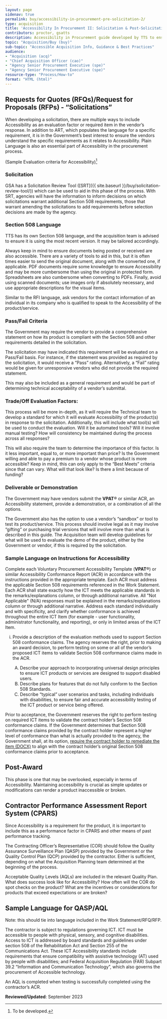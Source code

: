 ```yaml
---
layout: page
sidenav: true
permalink: buy/accessibility-in-procurement-pre-solicitation-2/
type: acquisition
title: 'Accessibility In Procurement II: Solicitation & Post-Solicitation'
contributors: proctor, gsatts
description: Accessibility in Procurement guide developed by TTS to ensure accessibility considerations are taken into account when purchasing ICT; including solicitation and post-soliciation activities. 
topic: "Acquisition/Buy (buy)"
sub-topic: "Accessible Acquisition Info, Guidance & Best Practices"
audience:
- "Acquisition (acq)"
- "Chief Acquisition Officer (cao)"
- "Agency Senior Procurement Executive (spe)"
- "Agency Senior Procurement Executive (spe)"
resource-type: "Process/How-to"
format: "HTML (html)"
---
```


## Requests for Quotes (RFQs)/Request for Proposals (RFPs) - “Solicitations”
When developing a solicitation, there are multiple ways to include Accessibility as an evaluation factor or required item in the vendor’s response. In addition to ART, which populates the language for a specific requirement, it is in the Government’s best interest to ensure the vendors understand the specific requirements as it relates to Accessibility. Plain Language is also an essential part of Accessibility in the procurement process.
 
(Sample Evaluation criteria for Accessibility)[^1]

### Solicitation
GSA has a Solicitation Review Tool ([SRT]({{ site.baseurl }}/buy/solicitation-review-tool/)) which can be used to aid in this phase of the process. With SRT, agencies will have the information to inform decisions on which solicitations warrant additional Section 508 requirements, those that warrant amending the solicitations to add requirements before selection decisions are made by the agency.

### Section 508 Language
TTS has its own Section 508 language, and the acquisition team is advised to ensure it is using the most recent version. It may be tailored accordingly. 

Always keep in mind to ensure documents being posted or received are also accessible. There are a variety of tools to aid in this, but it is often times easier to send the original document, along with the converted one, if applicable. PDF documents require some knowledge to ensure Accessibility and may be more cumbersome than using the original in protected form. Spreadsheets are also cumbersome when converting to PDFs. Finally, avoid using scanned documents; use images only if absolutely necessary, and use appropriate descriptions for the visual items.

Similar to the RFI language, ask vendors for the contact information of an individual in its company who is qualified to speak to the Accessibility of the product/service.

### Pass/Fail Criteria
The Government may require the vendor to provide a comprehensive statement on how its product is compliant with the Section 508 and other requirements detailed in the solicitation. 

The solicitation may have indicated this requirement will be evaluated on a Pass/Fail basis. For instance, if the statement was provided as required by the solicitation, it would receive a “Pass” rating. Alternatively, a “Fail” rating would be given for unresponsive vendors who did not provide the required statement. 

This may also be included as a general requirement and would be part of determining technical acceptability of a vendor’s submittal.

### Trade/Off Evaluation Factors:
This process will be more in-depth, as it will require the Technical team to develop a standard for which it will evaluate Accessibility of the product(s) in response to the solicitation. Additionally, this will include what tool(s) will be used to conduct the evaluation. Will it be automated tools? Will it involve manual testing? How will consistency be maintained during the process across all responses?

This will also require the team to determine the importance of this factor. Is it less important, equal to, or more important than price? Is the Government willing and able to pay a premium to a vendor whose product is more accessible? Keep in mind, this can only apply to the “Best Meets” criteria since that can vary. What will that look like? Is there a limit because of funding?

### Deliverable or Demonstration
The Government may have vendors submit the **VPAT**® or similar ACR, an Accessibility statement, provide a demonstration, or a combination of all the options.

The Government also has the option to use a vendor’s “sandbox” or tool to test its product/service. This process should involve legal as it may involve “gifting” or purchasing trial versions that will involve more than what is described in this guide. The Acquisition team will develop guidelines for what will be used to evaluate the demo of the product, either by the Government or vendor, if this is required by the solicitation.

### Sample Language on Instructions for Accessibility 
Complete each Voluntary Procurement Accessibility Template (**VPAT**®) or similar Accessibility Conformance Report (ACR) in accordance with the instructions provided in the appropriate template. Each ACR must address the applicable Section 508 requirements referenced in the Work Statement. Each ACR shall state exactly how the ICT meets the applicable standards in the remarks/explanations column, or through additional narrative. All "Not Applicable" (N/A) responses must be explained in the remarks/explanations column or through additional narrative. Address each standard individually and with specificity, and clarify whether conformance is achieved throughout the entire ICT Item (for example - user functionality, administrator functionality, and reporting), or only in limited areas of the ICT
Item.

<ol type="i">
    <li>Provide a description of the evaluation methods used to support Section 508 conformance claims. The agency reserves the right, prior to making an award decision, to perform testing on some or all of the vendor’s proposed ICT items to validate Section 508 conformance claims made in the ACR.</li>
        <ol type="A">
        <li> Describe your approach to incorporating universal design principles to ensure ICT products or services are designed to support disabled users.</li>
        <li> Describe plans for features that do not fully conform to the Section 508 Standards.</li>
        <li> Describe “typical” user scenarios and tasks, including individuals with disabilities, to ensure fair and accurate accessibility testing of the ICT product or service being offered.</li>
        </ol>
</ol>

Prior to acceptance, the Government reserves the right to perform testing on required ICT items to validate the contract holder’s Section 508 conformance claims. If the Government determines that Section 508 conformance claims provided by the contract holder represent a higher level of conformance than what is actually provided to the agency, the Government shall, at its option, <a href="https://nitaac.nih.gov/sites/default/files/2021-08/instructions-and-evaluations-code-development-far16.5-20210506-508-compliant-0.docx" target="_blank" class="usa-link--external">require the contract holder to remediate the item (DOCX)</a> to align with the contract holder’s original Section 508 conformance claims prior to acceptance.

## Post-Award
This phase is one that may be overlooked, especially in terms of Accessibility. Maintaining accessibility is crucial as simple updates or modifications can render a product inaccessible or broken.

## Contractor Performance Assessment Report System (CPARS)
Since Accessibility is a requirement for the product, it is important to include this as a performance factor in CPARS and other means of past performance tracking.

The Contracting Officer’s Representative (COR) should follow the Quality Assurance Surveillance Plan (QASP) provided by the Government or the Quality Control Plan (QCP) provided by the contractor. Either is sufficient, depending on what the Acquisition Planning team determined at the beginning of the process.

Acceptable Quality Levels (AQLs) are included in the relevant Quality Plan. What does success look like for Accessibility? How often will the COR do spot checks on the product? What are the incentives or considerations for products that exceed expectations or are broken?

## Sample Language for QASP/AQL
Note: this should tie into language included in the Work Statement/RFQ/RFP.

The contractor is subject to regulations governing ICT. ICT must be accessible to people with physical, sensory, and cognitive disabilities. Access to ICT is addressed by board standards and guidelines under section 508 of the Rehabilitation Act and Section 255 of the Communications Act. These ICT Accessibility standards include requirements that ensure compatibility with assistive technology (AT) used by people with disabilities; and Federal Acquisition Regulation (FAR) Subpart 39.2 “Information and Communication Technology”, which also governs the procurement of Accessible technology.

An AQL is completed when testing is successfully completed using the contractor’s ACR.

[^1]: To be developed.

**Reviewed/Updated**:  September 2023


